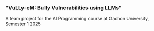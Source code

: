### "VuLLy-eM: Bully Vulnerabilities using LLMs"

A team project for the AI Programming course at Gachon University, Semester 1 2025
